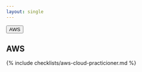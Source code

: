 ```yaml
---
layout: single
---
```


<div class="container bs-docs-container">

                    
<div class="row">

<a href="#aws">
<button type="button" class="btn btn-info dob-answer-btn">AWS</button>
</a>

</div>
</div>

## AWS

{% include checklists/aws-cloud-practicioner.md %}

